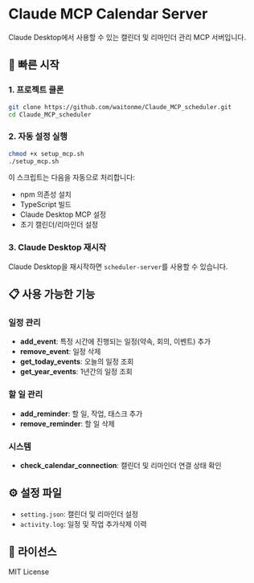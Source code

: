 # Claude MCP Calendar Server

Claude Desktop에서 사용할 수 있는 캘린더 및 리마인더 관리 MCP 서버입니다.

## 🚀 빠른 시작

### 1. 프로젝트 클론
```bash
git clone https://github.com/waitonme/Claude_MCP_scheduler.git
cd Claude_MCP_scheduler
```

### 2. 자동 설정 실행
```bash
chmod +x setup_mcp.sh
./setup_mcp.sh
```

이 스크립트는 다음을 자동으로 처리합니다:
- npm 의존성 설치
- TypeScript 빌드
- Claude Desktop MCP 설정
- 초기 캘린더/리마인더 설정

### 3. Claude Desktop 재시작
Claude Desktop을 재시작하면 `scheduler-server`를 사용할 수 있습니다.

## 📋 사용 가능한 기능

### 일정 관리
- **add_event**: 특정 시간에 진행되는 일정(약속, 회의, 이벤트) 추가
- **remove_event**: 일정 삭제
- **get_today_events**: 오늘의 일정 조회
- **get_year_events**: 1년간의 일정 조회

### 할 일 관리
- **add_reminder**: 할 일, 작업, 태스크 추가
- **remove_reminder**: 할 일 삭제

### 시스템
- **check_calendar_connection**: 캘린더 및 리마인더 연결 상태 확인

## ⚙️ 설정 파일

- `setting.json`: 캘린더 및 리마인더 설정
- `activity.log`: 일정 및 작업 추가삭제 이력


## 📝 라이선스

MIT License 